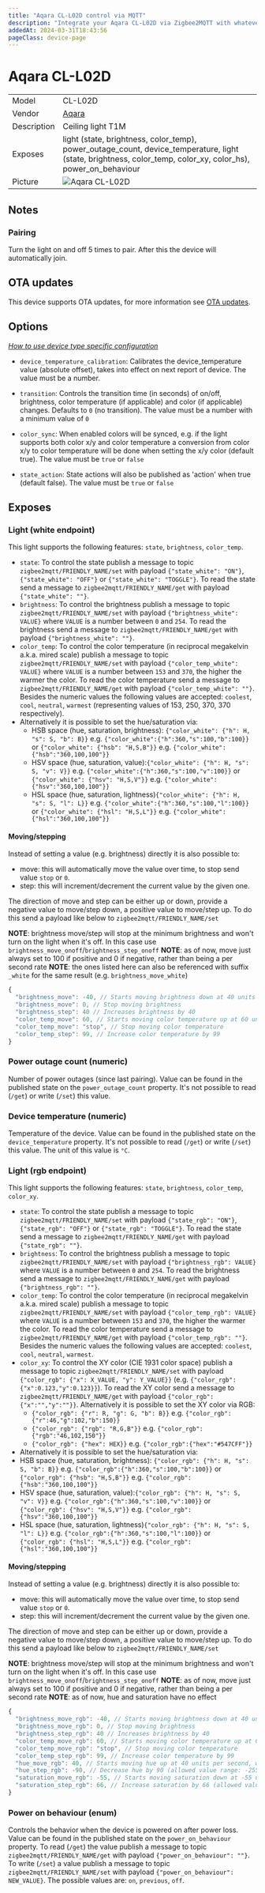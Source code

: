 ```yaml
---
title: "Aqara CL-L02D control via MQTT"
description: "Integrate your Aqara CL-L02D via Zigbee2MQTT with whatever smart home infrastructure you are using without the vendor's bridge or gateway."
addedAt: 2024-03-31T18:43:56
pageClass: device-page
---
```


<!-- !!!! -->
<!-- ATTENTION: This file is auto-generated through docgen! -->
<!-- You can only edit the "Notes"-Section between the two comment lines "Notes BEGIN" and "Notes END". -->
<!-- Do not use h1 or h2 heading within "## Notes"-Section. -->
<!-- !!!! -->

# Aqara CL-L02D

|     |     |
|-----|-----|
| Model | CL-L02D  |
| Vendor  | [Aqara](/supported-devices/#v=Aqara)  |
| Description | Ceiling light T1M |
| Exposes | light (state, brightness, color_temp), power_outage_count, device_temperature, light (state, brightness, color_temp, color_xy, color_hs), power_on_behaviour |
| Picture | ![Aqara CL-L02D](https://www.zigbee2mqtt.io/images/devices/CL-L02D.png) |


<!-- Notes BEGIN: You can edit here. Add "## Notes" headline if not already present. -->
## Notes

### Pairing
Turn the light on and off 5 times to pair. After this the device will automatically join.
<!-- Notes END: Do not edit below this line -->


## OTA updates
This device supports OTA updates, for more information see [OTA updates](../guide/usage/ota_updates.md).


## Options
*[How to use device type specific configuration](../guide/configuration/devices-groups.md#specific-device-options)*

* `device_temperature_calibration`: Calibrates the device_temperature value (absolute offset), takes into effect on next report of device. The value must be a number.

* `transition`: Controls the transition time (in seconds) of on/off, brightness, color temperature (if applicable) and color (if applicable) changes. Defaults to `0` (no transition). The value must be a number with a minimum value of `0`

* `color_sync`: When enabled colors will be synced, e.g. if the light supports both color x/y and color temperature a conversion from color x/y to color temperature will be done when setting the x/y color (default true). The value must be `true` or `false`

* `state_action`: State actions will also be published as 'action' when true (default false). The value must be `true` or `false`


## Exposes

### Light (white endpoint)
This light supports the following features: `state`, `brightness`, `color_temp`.
- `state`: To control the state publish a message to topic `zigbee2mqtt/FRIENDLY_NAME/set` with payload `{"state_white": "ON"}`, `{"state_white": "OFF"}` or `{"state_white": "TOGGLE"}`. To read the state send a message to `zigbee2mqtt/FRIENDLY_NAME/get` with payload `{"state_white": ""}`.
- `brightness`: To control the brightness publish a message to topic `zigbee2mqtt/FRIENDLY_NAME/set` with payload `{"brightness_white": VALUE}` where `VALUE` is a number between `0` and `254`. To read the brightness send a message to `zigbee2mqtt/FRIENDLY_NAME/get` with payload `{"brightness_white": ""}`.
- `color_temp`: To control the color temperature (in reciprocal megakelvin a.k.a. mired scale) publish a message to topic `zigbee2mqtt/FRIENDLY_NAME/set` with payload `{"color_temp_white": VALUE}` where `VALUE` is a number between `153` and `370`, the higher the warmer the color. To read the color temperature send a message to `zigbee2mqtt/FRIENDLY_NAME/get` with payload `{"color_temp_white": ""}`. Besides the numeric values the following values are accepted: `coolest`, `cool`, `neutral`, `warmest` (representing values of 153, 250, 370, 370 respectively).
- Alternatively it is possible to set the hue/saturation via:
  - HSB space (hue, saturation, brightness): `{"color_white": {"h": H, "s": S, "b": B}}` e.g. `{"color_white":{"h":360,"s":100,"b":100}}` or `{"color_white": {"hsb": "H,S,B"}}` e.g. `{"color_white":{"hsb":"360,100,100"}}`
  - HSV space (hue, saturation, value):`{"color_white": {"h": H, "s": S, "v": V}}` e.g. `{"color_white":{"h":360,"s":100,"v":100}}` or `{"color_white": {"hsv": "H,S,V"}}` e.g. `{"color_white":{"hsv":"360,100,100"}}`
  - HSL space (hue, saturation, lightness)`{"color_white": {"h": H, "s": S, "l": L}}` e.g. `{"color_white":{"h":360,"s":100,"l":100}}` or `{"color_white": {"hsl": "H,S,L"}}` e.g. `{"color_white":{"hsl":"360,100,100"}}`

#### Moving/stepping
Instead of setting a value (e.g. brightness) directly it is also possible to:
- move: this will automatically move the value over time, to stop send value `stop` or `0`.
- step: this will increment/decrement the current value by the given one.

The direction of move and step can be either up or down, provide a negative value to move/step down, a positive value to move/step up.
To do this send a payload like below to `zigbee2mqtt/FRIENDLY_NAME/set`

**NOTE**: brightness move/step will stop at the minimum brightness and won't turn on the light when it's off. In this case use `brightness_move_onoff`/`brightness_step_onoff`
**NOTE**: as of now, move just always set to 100 if positive and 0 if negative, rather than being a per second rate
**NOTE**: the ones listed here can also be referenced with  suffix `_white` for the same result (e.g. `brightness_move_white`)
````js
{
  "brightness_move": -40, // Starts moving brightness down at 40 units per second
  "brightness_move": 0, // Stop moving brightness
  "brightness_step": 40 // Increases brightness by 40
  "color_temp_move": 60, // Starts moving color temperature up at 60 units per second
  "color_temp_move": "stop", // Stop moving color temperature
  "color_temp_step": 99, // Increase color temperature by 99
}
````

### Power outage count (numeric)
Number of power outages (since last pairing).
Value can be found in the published state on the `power_outage_count` property.
It's not possible to read (`/get`) or write (`/set`) this value.

### Device temperature (numeric)
Temperature of the device.
Value can be found in the published state on the `device_temperature` property.
It's not possible to read (`/get`) or write (`/set`) this value.
The unit of this value is `°C`.

### Light (rgb endpoint)
This light supports the following features: `state`, `brightness`, `color_temp`, `color_xy`.
- `state`: To control the state publish a message to topic `zigbee2mqtt/FRIENDLY_NAME/set` with payload `{"state_rgb": "ON"}`, `{"state_rgb": "OFF"}` or `{"state_rgb": "TOGGLE"}`. To read the state send a message to `zigbee2mqtt/FRIENDLY_NAME/get` with payload `{"state_rgb": ""}`.
- `brightness`: To control the brightness publish a message to topic `zigbee2mqtt/FRIENDLY_NAME/set` with payload `{"brightness_rgb": VALUE}` where `VALUE` is a number between `0` and `254`. To read the brightness send a message to `zigbee2mqtt/FRIENDLY_NAME/get` with payload `{"brightness_rgb": ""}`.
- `color_temp`: To control the color temperature (in reciprocal megakelvin a.k.a. mired scale) publish a message to topic `zigbee2mqtt/FRIENDLY_NAME/set` with payload `{"color_temp_rgb": VALUE}` where `VALUE` is a number between `153` and `370`, the higher the warmer the color. To read the color temperature send a message to `zigbee2mqtt/FRIENDLY_NAME/get` with payload `{"color_temp_rgb": ""}`. Besides the numeric values the following values are accepted: `coolest`, `cool`, `neutral`, `warmest`.
- `color_xy`: To control the XY color (CIE 1931 color space) publish a message to topic `zigbee2mqtt/FRIENDLY_NAME/set` with payload `{"color_rgb": {"x": X_VALUE, "y": Y_VALUE}}` (e.g. `{"color_rgb":{"x":0.123,"y":0.123}}`). To read the XY color send a message to `zigbee2mqtt/FRIENDLY_NAME/get` with payload `{"color_rgb":{"x":"","y":""}}`. Alternatively it is possible to set the XY color via RGB:
  - `{"color_rgb": {"r": R, "g": G, "b": B}}` e.g. `{"color_rgb":{"r":46,"g":102,"b":150}}`
  - `{"color_rgb": {"rgb": "R,G,B"}}` e.g. `{"color_rgb":{"rgb":"46,102,150"}}`
  - `{"color_rgb": {"hex": HEX}}` e.g. `{"color_rgb":{"hex":"#547CFF"}}`
-  Alternatively it is possible to set the hue/saturation via:
  - HSB space (hue, saturation, brightness): `{"color_rgb": {"h": H, "s": S, "b": B}}` e.g. `{"color_rgb":{"h":360,"s":100,"b":100}}` or `{"color_rgb": {"hsb": "H,S,B"}}` e.g. `{"color_rgb":{"hsb":"360,100,100"}}`
  - HSV space (hue, saturation, value):`{"color_rgb": {"h": H, "s": S, "v": V}}` e.g. `{"color_rgb":{"h":360,"s":100,"v":100}}` or `{"color_rgb": {"hsv": "H,S,V"}}` e.g. `{"color_rgb":{"hsv":"360,100,100"}}`
  - HSL space (hue, saturation, lightness)`{"color_rgb": {"h": H, "s": S, "l": L}}` e.g. `{"color_rgb":{"h":360,"s":100,"l":100}}` or `{"color_rgb": {"hsl": "H,S,L"}}` e.g. `{"color_rgb":{"hsl":"360,100,100"}}`

#### Moving/stepping
Instead of setting a value (e.g. brightness) directly it is also possible to:
- move: this will automatically move the value over time, to stop send value `stop` or `0`.
- step: this will increment/decrement the current value by the given one.

The direction of move and step can be either up or down, provide a negative value to move/step down, a positive value to move/step up.
To do this send a payload like below to `zigbee2mqtt/FRIENDLY_NAME/set`

**NOTE**: brightness move/step will stop at the minimum brightness and won't turn on the light when it's off. In this case use `brightness_move_onoff`/`brightness_step_onoff`
**NOTE**: as of now, move just always set to 100 if positive and 0 if negative, rather than being a per second rate
**NOTE**: as of now, hue and saturation have no effect
````js
{
  "brightness_move_rgb": -40, // Starts moving brightness down at 40 units per second
  "brightness_move_rgb": 0, // Stop moving brightness
  "brightness_step_rgb": 40 // Increases brightness by 40
  "color_temp_move_rgb": 60, // Starts moving color temperature up at 60 units per second
  "color_temp_move_rgb": "stop", // Stop moving color temperature
  "color_temp_step_rgb": 99, // Increase color temperature by 99
  "hue_move_rgb": 40, // Starts moving hue up at 40 units per second, will endlessly loop (allowed value range: -255 till 255)
  "hue_step_rgb": -90, // Decrease hue by 90 (allowed value range: -255 till 255)
  "saturation_move_rgb": -55, // Starts moving saturation down at -55 units per second (allowed value range: -255 till 255)
  "saturation_step_rgb": 66, // Increase saturation by 66 (allowed value range: -255 till 255)
}
````

### Power on behaviour (enum)
Controls the behavior when the device is powered on after power loss.
Value can be found in the published state on the `power_on_behaviour` property.
To read (`/get`) the value publish a message to topic `zigbee2mqtt/FRIENDLY_NAME/get` with payload `{"power_on_behaviour": ""}`.
To write (`/set`) a value publish a message to topic `zigbee2mqtt/FRIENDLY_NAME/set` with payload `{"power_on_behaviour": NEW_VALUE}`.
The possible values are: `on`, `previous`, `off`.


